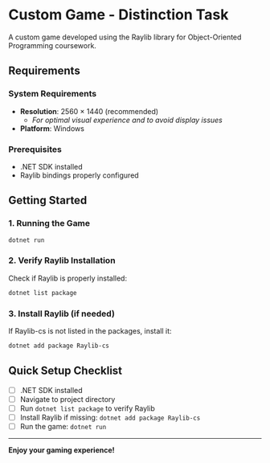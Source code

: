 # Custom Game - Distinction Task

A custom game developed using the Raylib library for Object-Oriented Programming coursework.

## Requirements

### System Requirements
- **Resolution**: 2560 × 1440 (recommended)
  - *For optimal visual experience and to avoid display issues*
- **Platform**: Windows

### Prerequisites
- .NET SDK installed
- Raylib bindings properly configured

## Getting Started

### 1. Running the Game
```bash
dotnet run
```

### 2. Verify Raylib Installation
Check if Raylib is properly installed:
```bash
dotnet list package
```

### 3. Install Raylib (if needed)
If Raylib-cs is not listed in the packages, install it:
```bash
dotnet add package Raylib-cs
```

## Quick Setup Checklist
- [ ] .NET SDK installed
- [ ] Navigate to project directory
- [ ] Run `dotnet list package` to verify Raylib
- [ ] Install Raylib if missing: `dotnet add package Raylib-cs`
- [ ] Run the game: `dotnet run`

---

**Enjoy your gaming experience!**
